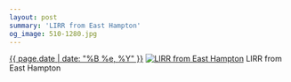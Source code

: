 ```yaml
---
layout: post
summary: 'LIRR from East Hampton'
og_image: 510-1280.jpg
---
```


<p>
  <time><a href="/510">{{ page.date | date: "%B %e, %Y" }}</a></time>
  <a href="/510"><img src="{{ site.assets_url }}/510-640.jpg" srcset="{{ site.assets_url }}/510-1280.jpg 1280w, {{ site.assets_url }}/510-960.jpg 960w, {{ site.assets_url }}/510-640.jpg 640w, {{ site.assets_url }}/510-320.jpg 320w" sizes="(min-width: 700px) 50vw, calc(100vw - 2rem)" alt="LIRR from East Hampton" /></a>
  <span>LIRR from East Hampton</span>
</p>
